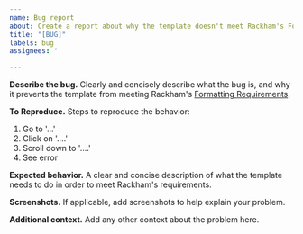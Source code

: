 ```yaml
---
name: Bug report
about: Create a report about why the template doesn't meet Rackham's Formatting Requirements.
title: "[BUG]"
labels: bug
assignees: ''

---
```


**Describe the bug.**
Clearly and concisely describe what the bug is, and why it prevents the template from meeting Rackham's [Formatting Requirements](https://rackham.umich.edu/navigating-your-degree/formatting-guidelines/).

**To Reproduce.**
Steps to reproduce the behavior:
1. Go to '...'
2. Click on '....'
3. Scroll down to '....'
4. See error

**Expected behavior.**
A clear and concise description of what the template needs to do in order to meet Rackham's requirements.

**Screenshots.**
If applicable, add screenshots to help explain your problem.

**Additional context.**
Add any other context about the problem here.
